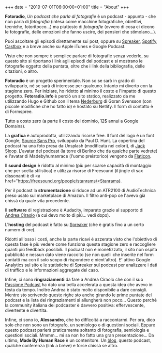 +++
date = "2019-07-01T06:00:00+01:00"
title = "About"
+++

**Fotoradio**, _Un podcast che parla di fotografie_ è un podcast - appunto - che non parla di _fotografia_ (intesa come macchine fotografiche, obiettivi, tecniche, fotoritocco...) ma piuttosto di _fotografie_ (ovvero di cosa ci dicono le fotografie, delle emozioni che fanno uscire, dei pensieri che stimolano...).

Puoi ascoltare gli episodi direttamente sui post, oppure su <a href="https://www.spreaker.com/show/fotoradio-un-podcast-sulle-fotografie">Spreaker</a>, <a href="https://open.spotify.com/show/3dzBBFOJD2gaz2pRdhlzYh">Spotify</a>, <a href="https://castbox.fm/channel/Fotoradio-un-podcast-sulle-fotografie-id2203635?country=it">Castbox</a> e a breve anche su Apple iTunes e Google Podcast.

Visto che non sempre è semplice parlare di fotografie senza vederle, su questo sito si riportano i link agli episodi del podcast e si mostrano le fotografie oggetto della puntata, oltre che i link della bibliografia, delle citazioni, o altro.

**Fotoradio** è un progetto sperimentale. Non so se sarò in grado di svilupparlo, né se sarà di interesse per qualcuno. Intanto mi diverto con la stagione zero.
Per iniziare, ho ridotto al minimo il costo e l'impatto di questo progetto.
**Fotoradio.info** è perciò un sito statico, realizzato da me utilizzando Hugo e Github con il tema <a href="https://themes.gohugo.io/hugo-nederburg-theme/">Nederburg</a> di Goran Svensson (con piccole modifiche che ho fatto io) e hostato su Netlify.
Il form di contatto è di Formspree.

Tutto a costo zero (a parte il costo del dominio, 12$ annui a Google Domains).

La **grafica** è autoprodotta, utilizzando risorse free. Il font del logo è un font Google, <a href="https://fonts.google.com/specimen/Source+Sans+Pro">Source Sans Pro</a>, sviluppato da Paul D. Hunt. La copertina del podcast ha una foto presa da Unsplash (modificata nei colori), di <a href="https://unsplash.com/@jacksloop">Jack Sloop</a>.
L'avatar del podcast (la torre di Berlino che da qualche parte vedrete) e l'avatar di Madebyhumanrace (l'uomo preistorico) vengono da <a href="https://www.flaticon.com">Flaticon</a>.

Il **sound design** è ridotto al minimo (più per scarse capacità di montaggio che per scelta stilistica) e utilizza risorse di Freesound (il jingle di sax dissonanti è di <a href="https://freesound.org/people/stanrams/>Stanrams</a>).

Per il podcast la **strumentazione** si riduce ad un ATR2100 di AudioTechnica preso usato sul marketplace di Amazon. Il filtro anti-pop ce l'avevo già chissà da quale vita precedente.

Il **software** di registrazione è Audacity, imparato grazie al supporto di <a href="https://www.officine.me/">Andrea Ciraolo</a> (a cui devo molto di più... vedi dopo).

L'**hosting** del podcast è fatto su <a href="https://www.spreaker.com/">Spreaker</a> (che è gratis fino a un certo numero di ore).

Ridotti all'osso i costi, anche la parte ricavi è azzerata visto che l'obiettivo di questa fase è più vedere come funziona questa stagione zero e raccogliere quanti più feedback possibili. Il podcast non è monetizzato, il sito non ospita pubblicità e nessun dato viene raccolto (se non quelli che inserite nel form contatti ma con il solo scopo di rispondere e nient'altro). E' attivo Google Analytics sul sito e le statistiche di Spreaker sul podcast per analizzare i dati di traffico e le informazioni aggregate del caso.

Infine, ci sono **ringraziamenti** da fare a Andrea Ciraolo che con il suo <a href="https://www.spreaker.com/show/passione-podcast">Passione Podcast</a> ha dato una bella accelerata a questa idea che avevo in testa da tempo. Inoltre Andrea è stato molto disponibile a dare consigli.
Mentre sto scrivendo queste righe sto anche girando le prime puntate del podcast e la lista dei ringraziamenti si allungherà non poco... Questo perché la community italiana dei podcaster è davvero positiva: effervescente, divertente e divertita.

Infine, ci sono io, **Alessandro**, che ho difficoltà a raccontarmi. Per ora, dico solo che non sono un fotografo, un semiologo o di questioni sociali. Eppure questo podcast parlerà praticamente soltanto di fotografia, semiologia e questioni sociali. Mmmm... mi sa non ho fatto una gran presentazione...
Da ultimo, **Made By Human Race** è un contenitore. Un <a href="https://madebyhumanrace.org">blog</a>, questo podcast, qualche conferenza (link a breve) e forse chissà se altro.

